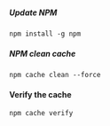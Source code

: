 ##### Update NPM 

```
npm install -g npm
```

##### NPM clean cache

```
npm cache clean --force
```

#### Verify the cache 

```
npm cache verify
```
